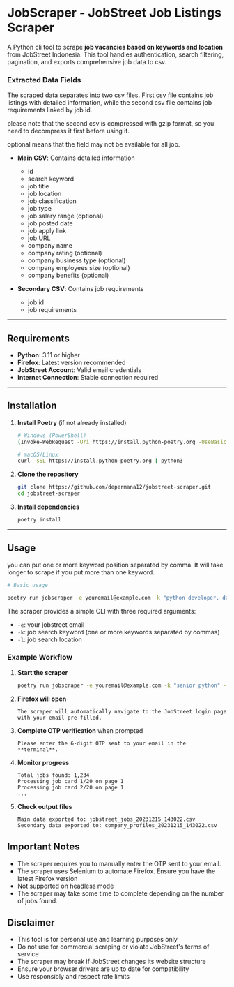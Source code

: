 # JobScraper - JobStreet Job Listings Scraper

A Python cli tool to scrape **job vacancies based on keywords and location** from JobStreet Indonesia. This tool handles authentication, search filtering, pagination, and exports comprehensive job data to csv.

### Extracted Data Fields

The scraped data separates into two csv files. First csv file contains job listings with detailed information, while the second csv file contains job requirements linked by job id.

please note that the second csv is compressed with gzip format, so you need to decompress it first before using it.

optional means that the field may not be available for all job.

- **Main CSV**: Contains detailed information

  - id
  - search keyword
  - job title
  - job location
  - job classification
  - job type
  - job salary range (optional)
  - job posted date
  - job apply link
  - job URL
  - company name
  - company rating (optional)
  - company business type (optional)
  - company employees size (optional)
  - company benefits (optional)

- **Secondary CSV**: Contains job requirements
  - job id
  - job requirements

---

## Requirements

- **Python**: 3.11 or higher
- **Firefox**: Latest version recommended
- **JobStreet Account**: Valid email credentials
- **Internet Connection**: Stable connection required

---

## Installation

1. **Install Poetry** (if not already installed)

   ```bash
   # Windows (PowerShell)
   (Invoke-WebRequest -Uri https://install.python-poetry.org -UseBasicParsing).Content | python -

   # macOS/Linux
   curl -sSL https://install.python-poetry.org | python3 -
   ```

2. **Clone the repository**

   ```bash
   git clone https://github.com/depermana12/jobstreet-scraper.git
   cd jobstreet-scraper
   ```

3. **Install dependencies**
   ```bash
   poetry install
   ```

---

## Usage

you can put one or more keyword position separated by comma. It will take longer to scrape if you put more than one keyword.

```bash
# Basic usage

poetry run jobscraper -e youremail@example.com -k "python developer, data analyst, data scientist" -l "Jakarta Raya"
```

The scraper provides a simple CLI with three required arguments:

- `-e`: your jobstreet email
- `-k`: job search keyword (one or more keywords separated by commas)
- `-l`: job search location

### Example Workflow

1. **Start the scraper**
   ```bash
   poetry run jobscraper -e youremail@example.com -k "senior python" -l "Jakarta Raya"
   ```
2. **Firefox will open**
   ```
   The scraper will automatically navigate to the JobStreet login page with your email pre-filled.
   ```
3. **Complete OTP verification** when prompted

   ```
   Please enter the 6-digit OTP sent to your email in the **terminal**.
   ```

4. **Monitor progress**

   ```
   Total jobs found: 1,234
   Processing job card 1/20 on page 1
   Processing job card 2/20 on page 1
   ...
   ```

5. **Check output files**
   ```
   Main data exported to: jobstreet_jobs_20231215_143022.csv
   Secondary data exported to: company_profiles_20231215_143022.csv
   ```

## Important Notes

- The scraper requires you to manually enter the OTP sent to your email.
- The scraper uses Selenium to automate Firefox. Ensure you have the latest Firefox version
- Not supported on headless mode
- The scraper may take some time to complete depending on the number of jobs found.

## Disclaimer

- This tool is for personal use and learning purposes only
- Do not use for commercial scraping or violate JobStreet's terms of service
- The scraper may break if JobStreet changes its website structure
- Ensure your browser drivers are up to date for compatibility
- Use responsibly and respect rate limits
